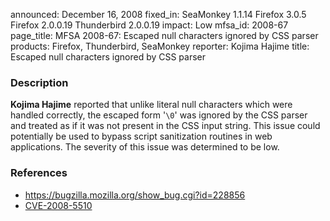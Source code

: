 announced: December 16, 2008
fixed_in: SeaMonkey 1.1.14
          Firefox 3.0.5
          Firefox 2.0.0.19
          Thunderbird 2.0.0.19
impact: Low
mfsa_id: 2008-67
page_title: MFSA 2008-67: Escaped null characters ignored by CSS parser
products: Firefox, Thunderbird, SeaMonkey
reporter: Kojima Hajime
title: Escaped null characters ignored by CSS parser

<h3>Description</h3>

<p><strong>Kojima Hajime</strong> reported that unlike literal null
characters which were handled correctly, the escaped form '<code>\0</code>'
was ignored by the CSS parser and treated as if it was not present in
the CSS input string.  This issue could potentially be used to bypass
script sanitization routines in web applications.  The severity of
this issue was determined to be low.</p>

<h3>References</h3>

<ul>
  <li><a href="https://bugzilla.mozilla.org/show_bug.cgi?id=228856">https://bugzilla.mozilla.org/show_bug.cgi?id=228856</a></li>
  <li><a class="ex-ref" href="http://cve.mitre.org/cgi-bin/cvename.cgi?name=CVE-2008-5510">CVE-2008-5510</a></li>
</ul>



